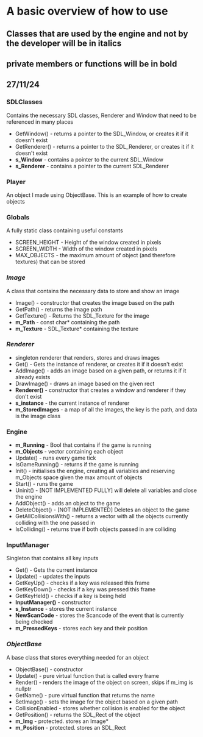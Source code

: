 # A basic overview of how to use

## Classes that are used by the engine and not by the developer will be in italics
## private members or functions will be in bold


## 27/11/24

### SDLClasses
Contains the necessary SDL classes, Renderer and Window that need to be referenced in many places
- GetWindow() - returns a pointer to the SDL_Window, or creates it if it doesn't exist
- GetRenderer() - returns a pointer to the SDL_Renderer, or creates it if it doesn't exist
- **s_Window** - contains a pointer to the current SDL_Window
- **s_Renderer** - contains a pointer to the current SDL_Renderer


### Player
An object I made using ObjectBase. This is an example of how to create objects

### Globals
A fully static class containing useful constants
- SCREEN_HEIGHT - Height of the window created in pixels
- SCREEN_WIDTH - Width of the window created in pixels
- MAX_OBJECTS - the maximum amount of object (and therefore textures) that can be stored

### *Image*
A class that contains the necessary data to store and show an image
- Image() - constructor that creates the image based on the path
- GetPath() - returns the image path
- GetTexture() - Returns the SDL_Texture for the image
- **m_Path** - const char* containing the path
- **m_Texture** - SDL_Texture* containing the texture

### *Renderer*
- singleton renderer that renders, stores and draws images
- Get() - Gets the instance of renderer, or creates it if it doesn't exist
- AddImage() - adds an image based on a given path, or returns it if it already exists
- DrawImage() - draws an image based on the given rect
- **Renderer()** - constructor that creates a window and renderer if they don't exist
- **s_instance** - the current instance of renderer
- **m_StoredImages** - a map of all the images, the key is the path, and data is the image class

### Engine
- **m_Running** - Bool that contains if the game is running
- **m_Objects** - vector containing each object
- Update() - runs every game tick
- IsGameRunning() - returns if the game is running
- Init() - initialises the engine, creating all variables and reserving m_Objects space given the max amount of objects
- Start() - runs the game
- Uninit() - [NOT IMPLEMENTED FULLY] will delete all variables and close the engine
- AddObject() - adds an object to the game
- DeleteObject() - [NOT IMPLEMENTED] Deletes an object to the game
- GetAllCollisionsWith() - returns a vector with all the objects currently colliding with the one passed in
- IsColliding() - returns true if both objects passed in are colliding

### InputManager
Singleton that contains all key inputs
- Get() - Gets the current instance
- Update() - updates the inputs
- GetKeyUp() - checks if a key was released this frame
- GetKeyDown() - checks if a key was pressed this frame
- GetKeyHeld() - checks if a key is being held
- **InputManager()** - constructor
- **s_Instance** - stores the current instance
- **NewScanCode** - stores the Scancode of the event that is currently being checked
- **m_PressedKeys** - stores each key and their position

### *ObjectBase*
A base class that stores everything needed for an object
- ObjectBase() - constructor
- Update() - pure virtual function that is called every frame
- Render() - renders the image of the object on screen, skips if m_img is nullptr
- GetName() - pure virtual function that returns the name
- SetImage() - sets the image for the object based on a given path
- CollisionEnabled - stores whether collision is enabled for the object
- GetPosition() - returns the SDL_Rect of the object
- **m_Img** - protected. stores an Image*
- **m_Position** - protected. stores an SDL_Rect





